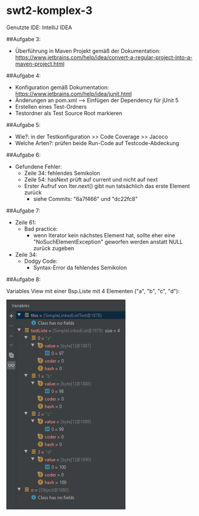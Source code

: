 # swt2-komplex-3

Genutzte IDE: IntelliJ IDEA 

##Aufgabe 3:
- Überführung in Maven Projekt gemäß der Dokumentation:
  https://www.jetbrains.com/help/idea/convert-a-regular-project-into-a-maven-project.html

##Aufgabe 4:
- Konfiguration gemäß Dokumentation: https://www.jetbrains.com/help/idea/junit.html
- Änderungen an pom.xml --> Einfügen der Dependency für jUnit 5
- Erstellen eines Test-Ordners
- Testordner als Test Source Root markieren

##Aufgabe 5:
- Wie?: in der Testkonfiguration >> Code Coverage >> Jacoco
- Welche Arten?: prüfen beide Run-Code auf Testcode-Abdeckung

##Aufgabe 6:
- Gefundene Fehler:
  - Zeile 34: fehlendes Semikolon
  - Zeile 54: hasNext prüft auf current und nicht auf next
  - Erster Aufruf von Iter.next() gibt nun tatsächlich das erste Element zurück
    - siehe Commits: "6a7f466" und "dc22fc8"

##Aufgabe 7:
- Zeile 61:
  - Bad practice:
    - wenn Iterator kein nächstes Element hat, sollte eher eine "NoSuchElementException"
      geworfen werden anstatt NULL zurück zugeben  
- Zeile 34:
  - Dodgy Code:
    - Syntax-Error da fehlendes Semikolon

##Aufgabe 8:

Variables View mit einer Bsp.Liste mit 4 Elementen ("a", "b", "c", "d"):

![](Variables_View.png)